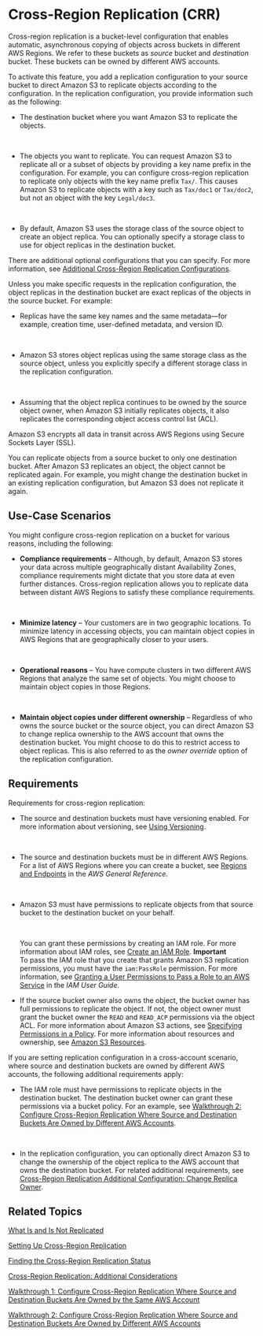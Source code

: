 # Cross\-Region Replication \(CRR\)<a name="crr"></a>

Cross\-region replication is a bucket\-level configuration that enables automatic, asynchronous copying of objects across buckets in different AWS Regions\. We refer to these buckets as *source* bucket and *destination* bucket\. These buckets can be owned by different AWS accounts\. 

To activate this feature, you add a replication configuration to your source bucket to direct Amazon S3 to replicate objects according to the configuration\. In the replication configuration, you provide information such as the following:
+ The destination bucket where you want Amazon S3 to replicate the objects\.

   
+ The objects you want to replicate\. You can request Amazon S3 to replicate all or a subset of objects by providing a key name prefix in the configuration\. For example, you can configure cross\-region replication to replicate only objects with the key name prefix `Tax/`\. This causes Amazon S3 to replicate objects with a key such as `Tax/doc1` or `Tax/doc2`, but not an object with the key `Legal/doc3`\. 

   
+ By default, Amazon S3 uses the storage class of the source object to create an object replica\. You can optionally specify a storage class to use for object replicas in the destination bucket\.

There are additional optional configurations that you can specify\. For more information, see [Additional Cross\-Region Replication Configurations](crr-additional-configs.md)\.

Unless you make specific requests in the replication configuration, the object replicas in the destination bucket are exact replicas of the objects in the source bucket\. For example:
+ Replicas have the same key names and the same metadata—for example, creation time, user\-defined metadata, and version ID\.

   
+ Amazon S3 stores object replicas using the same storage class as the source object, unless you explicitly specify a different storage class in the replication configuration\.

   
+ Assuming that the object replica continues to be owned by the source object owner, when Amazon S3 initially replicates objects, it also replicates the corresponding object access control list \(ACL\)\. 

Amazon S3 encrypts all data in transit across AWS Regions using Secure Sockets Layer \(SSL\)\. 

You can replicate objects from a source bucket to only one destination bucket\. After Amazon S3 replicates an object, the object cannot be replicated again\. For example, you might change the destination bucket in an existing replication configuration, but Amazon S3 does not replicate it again\.

## Use\-Case Scenarios<a name="crr-scenario"></a>

You might configure cross\-region replication on a bucket for various reasons, including the following:
+ **Compliance requirements** – Although, by default, Amazon S3 stores your data across multiple geographically distant Availability Zones, compliance requirements might dictate that you store data at even further distances\. Cross\-region replication allows you to replicate data between distant AWS Regions to satisfy these compliance requirements\.

    
+ **Minimize latency** – Your customers are in two geographic locations\. To minimize latency in accessing objects, you can maintain object copies in AWS Regions that are geographically closer to your users\.

   
+ **Operational reasons** – You have compute clusters in two different AWS Regions that analyze the same set of objects\. You might choose to maintain object copies in those Regions\.

   
+ **Maintain object copies under different ownership** – Regardless of who owns the source bucket or the source object, you can direct Amazon S3 to change replica ownership to the AWS account that owns the destination bucket\. You might choose to do this to restrict access to object replicas\. This is also referred to as the *owner override* option of the replication configuration\.

## Requirements<a name="crr-requirements"></a>

Requirements for cross\-region replication:
+ The source and destination buckets must have versioning enabled\. For more information about versioning, see [Using Versioning](Versioning.md)\.

   
+ The source and destination buckets must be in different AWS Regions\. For a list of AWS Regions where you can create a bucket, see [Regions and Endpoints](http://docs.aws.amazon.com/general/latest/gr/rande.html#s3_region) in the *AWS General Reference*\.

   
+ Amazon S3 must have permissions to replicate objects from that source bucket to the destination bucket on your behalf\. 

   

  You can grant these permissions by creating an IAM role\. For more information about IAM roles, see [Create an IAM Role](crr-how-setup.md#replication-iam-role-intro)\.
**Important**  
To pass the IAM role that you create that grants Amazon S3 replication permissions, you must have the `iam:PassRole` permission\. For more information, see [Granting a User Permissions to Pass a Role to an AWS Service](http://docs.aws.amazon.com/IAM/latest/UserGuide/id_roles_use_passrole.html) in the *IAM User Guide*\.
+ If the source bucket owner also owns the object, the bucket owner has full permissions to replicate the object\. If not, the object owner must grant the bucket owner the `READ`  and `READ_ACP`  permissions via the object ACL\. For more information about Amazon S3 actions, see [Specifying Permissions in a Policy](using-with-s3-actions.md)\. For more information about resources and ownership, see [Amazon S3 Resources](access-control-overview.md#access-control-resources-basics)\.

If you are setting replication configuration in a cross\-account scenario, where source and destination buckets are owned by different AWS accounts, the following additional requirements apply:
+ The IAM role must have permissions to replicate objects in the destination bucket\. The destination bucket owner can grant these permissions via a bucket policy\. For an example, see [Walkthrough 2: Configure Cross\-Region Replication Where Source and Destination Buckets Are Owned by Different AWS Accounts](crr-walkthrough-2.md)\.

   
+ In the replication configuration, you can optionally direct Amazon S3 to change the ownership of the object replica to the AWS account that owns the destination bucket\. For related additional requirements, see [Cross\-Region Replication Additional Configuration: Change Replica Owner](crr-change-owner.md)\.

## Related Topics<a name="crr-related-topics"></a>

[What Is and Is Not Replicated](crr-what-is-isnot-replicated.md)

[Setting Up Cross\-Region Replication](crr-how-setup.md)

[Finding the Cross\-Region Replication Status ](crr-status.md)

[Cross\-Region Replication: Additional Considerations](crr-and-other-bucket-configs.md)

[Walkthrough 1: Configure Cross\-Region Replication Where Source and Destination Buckets Are Owned by the Same AWS Account](crr-walkthrough1.md)

[Walkthrough 2: Configure Cross\-Region Replication Where Source and Destination Buckets Are Owned by Different AWS Accounts](crr-walkthrough-2.md)